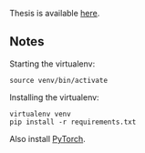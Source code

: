 Thesis is available [here](report.pdf).

## Notes

Starting the virtualenv:
```
source venv/bin/activate
```

Installing the virtualenv:
```
virtualenv venv
pip install -r requirements.txt
```

Also install [PyTorch](http://pytorch.org/).

